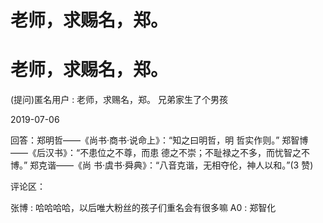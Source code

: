 # 老师，求赐名，郑。

# 老师，求赐名，郑。

(提问)匿名用户 : 老师，求赐名，郑。 兄弟家生了个男孩

2019-07-06

回答：郑明哲——《尚书·商书·说命上》：“知之曰明哲，明 哲实作则。” 郑智博——《后汉书》：“不患位之不尊，而患 德之不崇；不耻禄之不多，而忧智之不博。” 郑克谐——《尚 书·虞书·舜典》：“八音克谐，无相夺伦，神人以和。”(3 赞)

评论区：

张博 : 哈哈哈哈，以后唯大粉丝的孩子们重名会有很多嘛 A0 : 郑智化